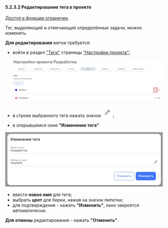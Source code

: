 #### 5.2.3.2 Редактирование тега в проекте  

[Доступ к функции ограничен](../../../9_roles_&_access/9.2_access.md).

Тег, выделяющий и отмечающий определённые задачи, можно изменить.  

**Для редактирования** метки требуется:  

- войти в раздел ["Теги"](5.2.3_tags.md) страницы ["Настройки проекта"](../5.2_settings.md);

  ![5.2.3.2-0](/imgs/5.2.3.2-0.jpg)

- в строке выбранного тега нажать значок ![изменить](/imgs/редактировать.jpg);  
- в открывшемся окне **"Изменение тега"**

![5.2.3.2-1](/imgs/5.2.3.2-1.jpg)

  - ввести **новое имя** для тега;  
  - выбрать **цвет** для бирки, нажав на значок пипетки;
- для подтверждения - нажать **"Изменить"**, окно закроется автоматически.  

**Для отмены** редактирования - нажать **"Отменить"**.
